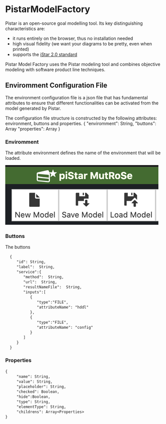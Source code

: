 # PistarModelFactory 


 Pistar is an open-source goal modelling tool. Its key distinguishing characteristics are:
  - it runs entirely on the browser, thus no installation needed
  - high visual fidelity (we want your diagrams to be pretty, even when printed)
  - supports the [iStar 2.0 standard](https://sites.google.com/site/istarlanguage/)


Pistar Model Factory uses the Pistar modeling tool and combines objective modeling with software product line techniques.

## Enviromment Configuration File

The environment configuration file is a json file that has fundamental attributes to ensure that different functionalities can be activated from the model generated by Pistar.

The configuration file structure is constructed by the following attributes: environment, buttons and properties.
{
   "enviromment": String,
   "buttons": Array<Buttons>
   "properties": Array<Properties>
 }

### Enviromment

The attribute environment defines the name of the environment that will be loaded.

![envName](docs/images/envName.png)

### Buttons

The buttons
 
      {
         "id": String,
         "label":  String,
         "service":{
            "method":  String,
            "url":  String,
            "resultNameFile":  String,
            "inputs":[
               {
                  "type":"FILE",
                  "attributeName": "hddl"
               },
               {
                  "type":"FILE",
                  "attributeName": "config"
               }
            ]
         }
      }

### Properties

    {
         "name": String,
         "value": String,
         "placeholder": String,
         "checked": Boolean,
         "hide":Boolean,
         "type": String,
         "elementType": String,
         "childrens": Array<Properties>
    }
